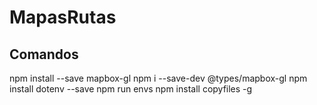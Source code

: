 # MapasRutas


## Comandos

npm install --save mapbox-gl
npm i --save-dev @types/mapbox-gl
npm install dotenv --save
npm run envs
npm install copyfiles -g
